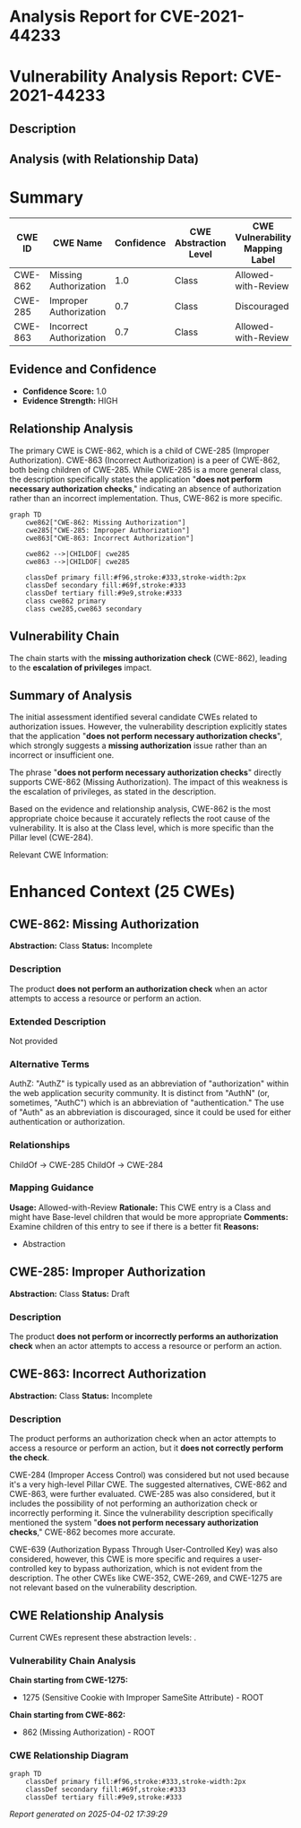 # Analysis Report for CVE-2021-44233

# Vulnerability Analysis Report: CVE-2021-44233

## Description



## Analysis (with Relationship Data)

# Summary
| CWE ID | CWE Name | Confidence | CWE Abstraction Level | CWE Vulnerability Mapping Label | CWE-Vulnerability Mapping Notes |
|---|---|---|---|---|---|
| CWE-862 | Missing Authorization | 1.0 | Class | Allowed-with-Review | Primary CWE |
| CWE-285 | Improper Authorization | 0.7 | Class | Discouraged | Secondary Candidate |
| CWE-863 | Incorrect Authorization | 0.7 | Class | Allowed-with-Review | Secondary Candidate |

## Evidence and Confidence

*   **Confidence Score:** 1.0
*   **Evidence Strength:** HIGH

## Relationship Analysis
The primary CWE is CWE-862, which is a child of CWE-285 (Improper Authorization). CWE-863 (Incorrect Authorization) is a peer of CWE-862, both being children of CWE-285. While CWE-285 is a more general class, the description specifically states the application "**does not perform necessary authorization checks**," indicating an absence of authorization rather than an incorrect implementation. Thus, CWE-862 is more specific.

```mermaid
graph TD
    cwe862["CWE-862: Missing Authorization"]
    cwe285["CWE-285: Improper Authorization"]
    cwe863["CWE-863: Incorrect Authorization"]
    
    cwe862 -->|CHILDOF| cwe285
    cwe863 -->|CHILDOF| cwe285

    classDef primary fill:#f96,stroke:#333,stroke-width:2px
    classDef secondary fill:#69f,stroke:#333
    classDef tertiary fill:#9e9,stroke:#333
    class cwe862 primary
    class cwe285,cwe863 secondary
```

## Vulnerability Chain
The chain starts with the **missing authorization check** (CWE-862), leading to the **escalation of privileges** impact.

## Summary of Analysis
The initial assessment identified several candidate CWEs related to authorization issues. However, the vulnerability description explicitly states that the application "**does not perform necessary authorization checks**", which strongly suggests a **missing authorization** issue rather than an incorrect or insufficient one.

The phrase "**does not perform necessary authorization checks**" directly supports CWE-862 (Missing Authorization). The impact of this weakness is the escalation of privileges, as stated in the description.

Based on the evidence and relationship analysis, CWE-862 is the most appropriate choice because it accurately reflects the root cause of the vulnerability. It is also at the Class level, which is more specific than the Pillar level (CWE-284).

Relevant CWE Information:

# Enhanced Context (25 CWEs)

## CWE-862: Missing Authorization
**Abstraction:** Class
**Status:** Incomplete

### Description
The product **does not perform an authorization check** when an actor attempts to access a resource or perform an action.

### Extended Description
Not provided

### Alternative Terms
AuthZ: "AuthZ" is typically used as an abbreviation of "authorization" within the web application security community. It is distinct from "AuthN" (or, sometimes, "AuthC") which is an abbreviation of "authentication." The use of "Auth" as an abbreviation is discouraged, since it could be used for either authentication or authorization.

### Relationships
ChildOf -> CWE-285
ChildOf -> CWE-284

### Mapping Guidance
**Usage:** Allowed-with-Review
**Rationale:** This CWE entry is a Class and might have Base-level children that would be more appropriate
**Comments:** Examine children of this entry to see if there is a better fit
**Reasons:**
- Abstraction

## CWE-285: Improper Authorization
**Abstraction:** Class
**Status:** Draft

### Description
The product **does not perform or incorrectly performs an authorization check** when an actor attempts to access a resource or perform an action.

## CWE-863: Incorrect Authorization
**Abstraction:** Class
**Status:** Incomplete

### Description
The product performs an authorization check when an actor attempts to access a resource or perform an action, but it **does not correctly perform the check**.

CWE-284 (Improper Access Control) was considered but not used because it's a very high-level Pillar CWE. The suggested alternatives, CWE-862 and CWE-863, were further evaluated. CWE-285 was also considered, but it includes the possibility of not performing an authorization check or incorrectly performing it. Since the vulnerability description specifically mentioned the system "**does not perform necessary authorization checks**," CWE-862 becomes more accurate.

CWE-639 (Authorization Bypass Through User-Controlled Key) was also considered, however, this CWE is more specific and requires a user-controlled key to bypass authorization, which is not evident from the description. The other CWEs like CWE-352, CWE-269, and CWE-1275 are not relevant based on the vulnerability description.


## CWE Relationship Analysis

Current CWEs represent these abstraction levels: .


### Vulnerability Chain Analysis

**Chain starting from CWE-1275:**
- 1275 (Sensitive Cookie with Improper SameSite Attribute) - ROOT


**Chain starting from CWE-862:**
- 862 (Missing Authorization) - ROOT



### CWE Relationship Diagram

```mermaid
graph TD
    classDef primary fill:#f96,stroke:#333,stroke-width:2px
    classDef secondary fill:#69f,stroke:#333
    classDef tertiary fill:#9e9,stroke:#333
```



*Report generated on 2025-04-02 17:39:29*

